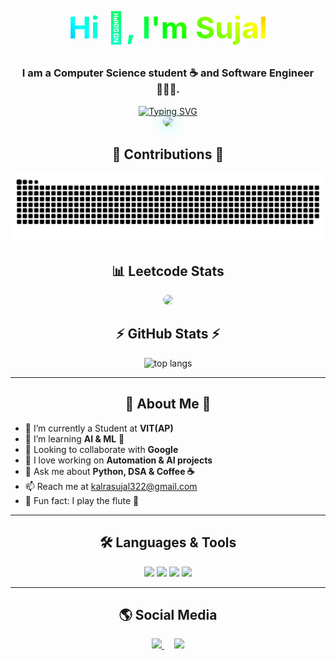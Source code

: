<h1 align="center" style="font-size: 3rem; background: linear-gradient(45deg, #00f, #0ff, #0f0, #ff0, #f00); -webkit-background-clip: text; -webkit-text-fill-color: transparent; animation: gradientMove 3s infinite alternate ease-in-out;">Hi 👋, I'm Sujal</h1>

<h3 align="center">I am a Computer Science student ☕ and Software Engineer 🧑🏼‍💻.</h3>

<div align="center">
    <a href="#">
        <img src="https://readme-typing-svg.demolab.com?font=Fira+Code&size=27&pause=1000&color=00FFFF&width=470&lines=Hello+Fellow+%3C%2FDevelopers%3E;Keep+Learning+%26+Building+%F0%9F%94%A7;Code%2C+Debug%2C+Repeat+%F0%9F%9A%80" alt="Typing SVG" />
    </a>
</div>

<div align="center">
    <img src="https://miro.medium.com/max/1400/1*OxT7UjIwhklKE8d8SFyo7g.gif" width="500" style="border-radius: 10px; box-shadow: 0px 0px 20px rgba(0, 255, 255, 0.5);"/>
</div>

<div align="center">
    <h2>🐍 Contributions 🐍</h2>
    <img alt="snake eating my contributions" src="https://raw.githubusercontent.com/platane/snk/output/github-contribution-grid-snake.svg" />
</div>

<h2 align="center">📊 Leetcode Stats</h2>
<p align="center">
    <img src="https://leetcard.jacoblin.cool/SUJAL_KALRA?theme=dark&font=Nunito&ext=heatmap" width="500" style="border-radius: 10px;"/>
</p>

<h2 align="center">⚡ GitHub Stats ⚡</h2>
<div align="center">
    <img width="400" src="https://github-readme-stats.vercel.app/api/top-langs/?username=sujalkalra&hide=HTML&langs_count=8&layout=compact&theme=react&border_radius=10&size_weight=0.5&count_weight=0.5&exclude_repo=github-readme-stats" alt="top langs" />
</div>

---

<h2 align="center">🚀 About Me 🚀</h2>
<ul>
    <li>🔭 I’m currently a Student at <b>VIT(AP)</b></li>
    <li>🌱 I’m learning <b>AI & ML</b> 🧠</li>
    <li>👯 Looking to collaborate with <b>Google</b></li>
    <li>🤖 I love working on <b>Automation & AI projects</b></li>
    <li>💬 Ask me about <b>Python, DSA & Coffee ☕</b></li>
    <li>📫 Reach me at <a href="mailto:kalrasujal322@gmail.com">kalrasujal322@gmail.com</a></li>
    <li>🎵 Fun fact: I play the flute 🪈</li>
</ul>

---

<h2 align="center">🛠 Languages & Tools</h2>
<div align="center">
    <img src="https://skillicons.dev/icons?i=python,java,js,ts,html,css" height="50"/>
    <img src="https://skillicons.dev/icons?i=react,nextjs,django,flask,express,fastapi" height="50"/>
    <img src="https://skillicons.dev/icons?i=mysql,mongodb,redis,prisma" height="50"/>
    <img src="https://skillicons.dev/icons?i=git,github,aws,vscode,vercel,supabase" height="50"/>
</div>

---

<h2 align="center">🌎 Social Media</h2>
<div align="center">
    <a href="https://www.linkedin.com/in/compilersuji" target="_blank">
        <img src="https://skillicons.dev/icons?i=linkedin" height="50"/>
    </a>
    &nbsp; &nbsp;
    <a href="https://www.instagram.com/sujalkalra" target="_blank">
        <img src="https://skillicons.dev/icons?i=instagram" height="50"/>
    </a>
</div>


